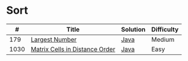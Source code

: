Sort
========

| # | Title | Solution | Difficulty |
|---| ----- | -------- | ---------- |
|179|[Largest Number](https://leetcode.com/problems/largest-number/)|[Java](src/medium/LargestNumber.java)|Medium|
|1030|[Matrix Cells in Distance Order](https://leetcode.com/problems/matrix-cells-in-distance-order/)|[Java](src/easy/MatrixCellsInDistanceOrder.java)|Easy|
